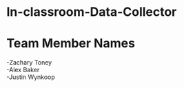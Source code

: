 # In-classroom-Data-Collector

# Team Member Names
  -Zachary Toney<br>
  -Alex Baker<br>
  -Justin Wynkoop<br>
